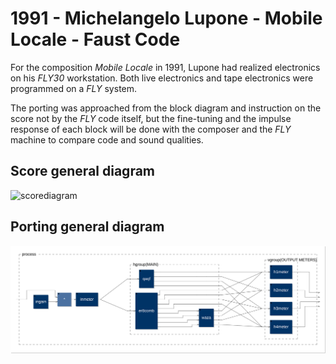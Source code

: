 # 1991 - Michelangelo Lupone - Mobile Locale - Faust Code

For the composition *Mobile Locale* in 1991, Lupone had realized electronics on
his *FLY30* workstation. Both live electronics and tape electronics were programmed
on a *FLY* system.

The porting was approached from the block diagram and instruction on the score
not by the *FLY* code itself, but the fine-tuning and the impulse response of
each block will be done with the composer and the *FLY* machine to compare code
and sound qualities.

## Score general diagram

![scorediagram](https://raw.githubusercontent.com/s-e-a-m/s-e-a-m.github.io/master/img/blog/ML-ESTRATTO.jpeg)

## Porting general diagram

![portingdiagram](https://github.com/s-e-a-m/fc1991lmml/blob/master/1991mobile-svg/process.svg)
